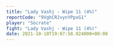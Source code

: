 ```yaml
---
title: "Lady Vashj - Wipe 11 (4%)"
reportCode: "9VghCRJvynYPpxG1"
player: "Söcrate"
fight: "Lady Vashj - Wipe 11 (4%)"
date: 2021-10-10T19:07:58.024000+00:00
---
```

